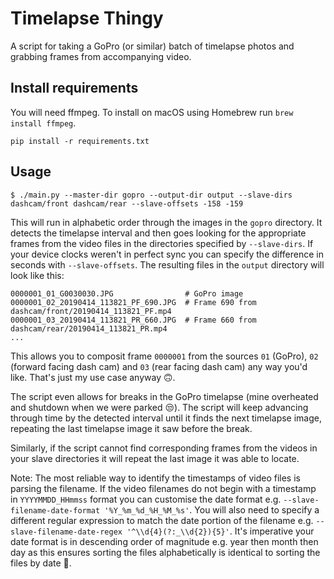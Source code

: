 Timelapse Thingy
================
A script for taking a GoPro (or similar) batch of timelapse photos and grabbing frames from accompanying video.

Install requirements
------------
You will need ffmpeg. To install on macOS using Homebrew run `brew install ffmpeg`.
```
pip install -r requirements.txt
```

Usage
-----
```
$ ./main.py --master-dir gopro --output-dir output --slave-dirs dashcam/front dashcam/rear --slave-offsets -158 -159
```

This will run in alphabetic order through the images in the `gopro` directory. It detects the timelapse interval and
then goes looking for the appropriate frames from the video files in the directories specified by `--slave-dirs`.
If your device clocks weren't in perfect sync you can specify the difference in seconds with `--slave-offsets`. The
resulting files in the `output` directory will look like this:
```
0000001_01_G0030030.JPG                # GoPro image
0000001_02_20190414_113821_PF_690.JPG  # Frame 690 from dashcam/front/20190414_113821_PF.mp4
0000001_03_20190414_113821_PR_660.JPG  # Frame 660 from dashcam/rear/20190414_113821_PR.mp4
...
```
This allows you to composit frame `0000001` from the sources `01` (GoPro), `02` (forward facing dash cam) and
`03` (rear facing dash cam) any way you'd like. That's just my use case anyway 🙃.

The script even allows for breaks in the GoPro timelapse (mine overheated and shutdown when we were parked 😒).
The script will keep advancing through time by the detected interval until it finds the next timelapse image, repeating
the last timelapse image it saw before the break. 

Similarly, if the script cannot find corresponding frames from the videos in your slave directories it will repeat the
last image it was able to locate.

Note: The most reliable way to identify the timestamps of video files is parsing the filename. If the video filenames
do not begin with a timestamp in `YYYYMMDD_HHmmss` format you can customise the date format e.g.
`--slave-filename-date-format '%Y_%m_%d_%H_%M_%s'`. You will also need to specify a different regular expression to match 
the date portion of the filename e.g. `--slave-filename-date-regex '^\\d{4}(?:_\\d{2}){5}'`. It's imperative your date
format is in descending order of magnitude e.g. year then month then day as this ensures sorting the files
alphabetically is identical to sorting the files by date 🍻. 
